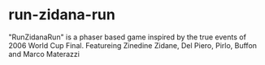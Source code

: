 # run-zidana-run
"RunZidanaRun" is a phaser based game inspired by the true events of 2006 World Cup Final. Featureing Zinedine Zidane, Del Piero, Pirlo, Buffon and Marco Materazzi
